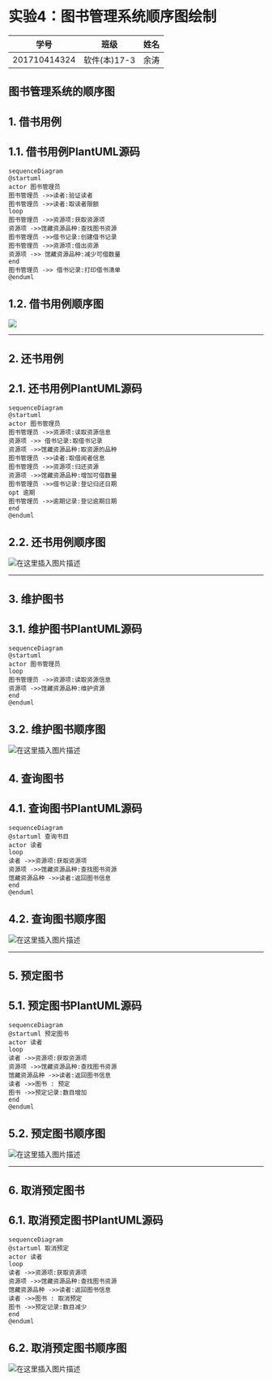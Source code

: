 # 实验4：图书管理系统顺序图绘制
|学号|班级|姓名|
|:-------:|:-------------: | :----------:|
|201710414324|软件(本)17-3|余涛|

## 图书管理系统的顺序图

## 1. 借书用例
## 1.1. 借书用例PlantUML源码

```mermaid
sequenceDiagram
@startuml
actor 图书管理员
图书管理员 ->>读者:验证读者
图书管理员 ->>读者:取读者限额
loop
图书管理员 ->>资源项:获取资源项
资源项 ->>馆藏资源品种:查找图书资源
图书管理员 ->>借书记录:创建借书记录
图书管理员 ->>资源项:借出资源
资源项 ->> 馆藏资源品种:减少可借数量
end
图书管理员 ->> 借书记录:打印借书清单
@enduml
```

## 1.2. 借书用例顺序图
![](https://img-blog.csdnimg.cn/20200506105928138.PNG?x-oss-process=image/watermark,type_ZmFuZ3poZW5naGVpdGk,shadow_10,text_aHR0cHM6Ly9ibG9nLmNzZG4ubmV0L3l1dGFvOTk2,size_16,color_FFFFFF,t_70)



***

## 2. 还书用例
## 2.1. 还书用例PlantUML源码

```mermaid
sequenceDiagram
@startuml
actor 图书管理员
图书管理员 ->>资源项:读取资源信息
资源项 ->> 借书记录:取借书记录
资源项 ->>馆藏资源品种:取资源的品种
图书管理员 ->>读者:取借阅者信息
图书管理员 ->>资源项:归还资源
资源项 ->>馆藏资源品种:增加可借数量
图书管理员 ->>借书记录:登记归还日期
opt 逾期
图书管理员 ->>逾期记录:登记逾期日期
end
@enduml
```

## 2.2. 还书用例顺序图
![在这里插入图片描述](https://img-blog.csdnimg.cn/20200506105946863.PNG?x-oss-process=image/watermark,type_ZmFuZ3poZW5naGVpdGk,shadow_10,text_aHR0cHM6Ly9ibG9nLmNzZG4ubmV0L3l1dGFvOTk2,size_16,color_FFFFFF,t_70)



***

## 3. 维护图书
## 3.1. 维护图书PlantUML源码

```mermaid
sequenceDiagram
@startuml
actor 图书管理员
loop
图书管理员 ->>资源项:读取资源信息
资源项 ->>馆藏资源品种:维护资源
end
@enduml
```

## 3.2. 维护图书顺序图
![在这里插入图片描述](https://img-blog.csdnimg.cn/20200506110000370.PNG?x-oss-process=image/watermark,type_ZmFuZ3poZW5naGVpdGk,shadow_10,text_aHR0cHM6Ly9ibG9nLmNzZG4ubmV0L3l1dGFvOTk2,size_16,color_FFFFFF,t_70)



## 4. 查询图书
## 4.1. 查询图书PlantUML源码

```mermaid
sequenceDiagram
@startuml 查询书目
actor 读者
loop
读者 ->>资源项:获取资源项
资源项 ->>馆藏资源品种:查找图书资源
馆藏资源品种 ->>读者:返回图书信息
end
@enduml
```

## 4.2. 查询图书顺序图
![在这里插入图片描述](https://img-blog.csdnimg.cn/20200506110011266.PNG?x-oss-process=image/watermark,type_ZmFuZ3poZW5naGVpdGk,shadow_10,text_aHR0cHM6Ly9ibG9nLmNzZG4ubmV0L3l1dGFvOTk2,size_16,color_FFFFFF,t_70)


***

## 5. 预定图书
## 5.1. 预定图书PlantUML源码

```mermaid
sequenceDiagram
@startuml 预定图书
actor 读者
loop
读者 ->>资源项:获取资源项
资源项 ->>馆藏资源品种:查找图书资源
馆藏资源品种 ->>读者:返回图书信息
读者 ->>图书 : 预定
图书 ->>预定记录:数目增加
end
@enduml
```

## 5.2. 预定图书顺序图
![在这里插入图片描述](https://img-blog.csdnimg.cn/20200506110022334.PNG?x-oss-process=image/watermark,type_ZmFuZ3poZW5naGVpdGk,shadow_10,text_aHR0cHM6Ly9ibG9nLmNzZG4ubmV0L3l1dGFvOTk2,size_16,color_FFFFFF,t_70)


***

## 6. 取消预定图书
## 6.1. 取消预定图书PlantUML源码

```mermaid
sequenceDiagram
@startuml 取消预定
actor 读者
loop
读者 ->>资源项:获取资源项
资源项 ->>馆藏资源品种:查找图书资源
馆藏资源品种 ->>读者:返回图书信息
读者 ->>图书 : 取消预定
图书 ->>预定记录:数目减少
end
@enduml
```

## 6.2. 取消预定图书顺序图
![在这里插入图片描述](https://img-blog.csdnimg.cn/20200506110033116.PNG?x-oss-process=image/watermark,type_ZmFuZ3poZW5naGVpdGk,shadow_10,text_aHR0cHM6Ly9ibG9nLmNzZG4ubmV0L3l1dGFvOTk2,size_16,color_FFFFFF,t_70)

